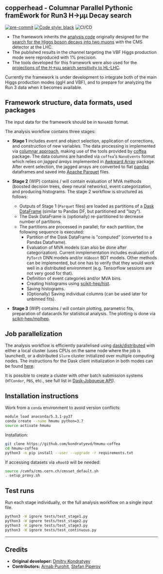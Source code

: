 ## copperhead - Columnar Parallel Pythonic framEwork for Run3 H&rarr;µµ Decay search

[![pre-commit](https://img.shields.io/badge/pre--commit-enabled-brightgreen?logo=pre-commit&logoColor=white)](https://github.com/pre-commit/pre-commit)
[![Code style: black](https://img.shields.io/badge/code%20style-black-000000.svg)](https://github.com/psf/black)
![CI/CD](https://github.com/kondratyevd/hmumu-coffea/actions/workflows/ci.yml/badge.svg)

- The framework inherits the [analysis code](https://github.com/kondratyevd/hmumu-coffea) originally designed for the [search for the Higgs boson decays into two muons](https://inspirehep.net/literature/1815813) with the CMS detector at the LHC.
- The published results in the channel targeting the VBF Higgs production mode were reproduced with 1% precision.
- The tools developed for this framework were also used for the [projections of the H&rarr;µµ search sensitivity to HL-LHC](https://cds.cern.ch/record/2804002/).

Currently the framework is under development to integrate both of the main Higgs production modes (ggH and VBF), and to prepare for analyzing the Run 3 data when it becomes available.

## Framework structure, data formats, used packages
The input data for the framework should be in `NanoAOD` format.

The analysis workflow contains three stages:
- **Stage 1** includes event and object selection, application of corrections, and construction of new variables. The data processing is implemented via [columnar approach](https://indico.cern.ch/event/759388/contributions/3306852/attachments/1816027/2968106/ncsmith-how2019-columnar.pdf), making use of the tools provided by [coffea](https://github.com/CoffeaTeam/coffea) package. The data columns are handled via `coffea`'s `NanoEvents` format which relies on *jagged arrays* implemented in [Awkward Array](https://github.com/scikit-hep/awkward-1.0) package. After event selection, the jagged arrays are converted to flat [pandas](https://github.com/pandas-dev/pandas) dataframes and saved into [Apache Parquet](https://github.com/apache/parquet-format) files.
- **Stage 2** (WIP) contains / will contain evaluation of MVA methods (boosted decision trees, deep neural networks), event categorization, and producing histograms. The stage 2 workflow is structured as follows:
  - Outputs of Stage 1 (`Parquet` files) are loaded as partitions of a [Dask DataFrame](https://docs.dask.org/en/stable/dataframe.html) (similar to Pandas DF, but partitioned and "lazy").
  - The Dask DataFrame is (optionally) re-partitioned to decrease number of partitions.
  - The partitions are processed in parallel; for each partition, the following sequence is executed:
    - Partition of the Dask DataFrame is "computed" (converted to a Pandas Dataframe).
    - Evaluation of MVA models (can also be done after categorization). Current inmplementation includes evaluation of `PyTorch` DNN models and/or `XGBoost` BDT models. Other methods can be implemented, but one has to verify that they would work well in a distributed environment (e.g. Tensorflow sessions are not very good for that).
    - Definition of event categories and/or MVA bins.
    - Creating histograms using [scikit-hep/hist](https://github.com/scikit-hep/hist).
    - Saving histograms.
    - (Optionally) Saving individual columns (can be used later for unbinned fits).

- **Stage 3** (WIP) contains / will contain plotting, parametric fits, preparation of datacards for statistical analysis. The plotting is done via [scikit-hep/mplhep](https://github.com/scikit-hep/mplhep).

## Job parallelization
The analysis workflow is efficiently parallelised using [dask/distributed](https://github.com/dask/distributed) with either a local cluster (uses CPUs on the same node where the job is launched), or a distributed `Slurm` cluster initialized over multiple computing nodes. The instructions for the Dask client initialization in both modes can be found [here](docs/dask_client.md).

It is possible to create a cluster with other batch submission systems (`HTCondor`, `PBS`, etc., see full list in [Dask-Jobqueue API](https://jobqueue.dask.org/en/latest/api.html#)).

## Installation instructions
Work from a `conda` environment to avoid version conflicts:
```bash
module load anaconda/5.3.1-py37
conda create --name hmumu python=3.7
source activate hmumu
```
Installation:
```bash
git clone https://github.com/kondratyevd/hmumu-coffea
cd hmumu-coffea
python3 -m pip install --user --upgrade -r requirements.txt
```
If accessing datasets via `xRootD` will be needed:
```bash
source /cvmfs/cms.cern.ch/cmsset_default.sh
. setup_proxy.sh
```

## Test runs
Run each stage individually, or the full analysis workflow on a single input file.
```bash
python3 -W ignore tests/test_stage1.py
python3 -W ignore tests/test_stage2.py
python3 -W ignore tests/test_stage3.py
python3 -W ignore tests/test_continuous.py
```
---
## Credits
- **Original developer:** [Dmitry Kondratyev](https://github.com/kondratyevd)
- **Contributors:** [Arnab Purohit](https://github.com/ArnabPurohit), [Stefan Piperov](https://github.com/piperov)
